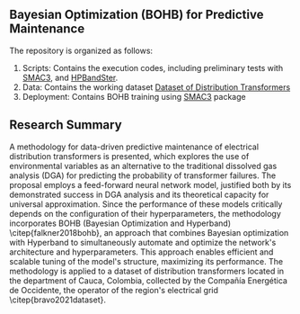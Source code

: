 ## Bayesian Optimization (BOHB) for Predictive Maintenance

The repository is organized as follows:

1. Scripts: Contains the execution codes, including preliminary tests with [SMAC3](https://github.com/automl/SMAC3), and [HPBandSter](https://github.com/automl/HpBandSter).
2. Data: Contains the working dataset [Dataset of Distribution Transformers](https://data.mendeley.com/datasets/yzyj46xpmy/4)
3. Deployment: Contains BOHB training using [SMAC3](https://github.com/automl/SMAC3) package

## Research Summary

A methodology for data-driven predictive maintenance of electrical distribution transformers is presented, which explores the use of environmental variables as an alternative to the traditional dissolved gas analysis (DGA) for predicting the probability of transformer failures. The proposal employs a feed-forward neural network model, justified both by its demonstrated success in DGA analysis and its theoretical capacity for universal approximation. Since the performance of these models critically depends on the configuration of their hyperparameters, the methodology incorporates BOHB (Bayesian Optimization and Hyperband) \citep{falkner2018bohb}, an approach that combines Bayesian optimization with Hyperband to simultaneously automate and optimize the network's architecture and hyperparameters. This approach enables efficient and scalable tuning of the model's structure, maximizing its performance. The methodology is applied to a dataset of distribution transformers located in the department of Cauca, Colombia, collected by the Compañía Energética de Occidente, the operator of the region's electrical grid \citep{bravo2021dataset}.







 
